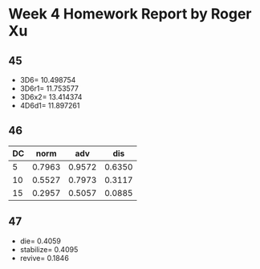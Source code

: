 Week 4 Homework Report by Roger Xu
==================================

## 45 ##
+ 3D6=    10.498754
+ 3D6r1=  11.753577
+ 3D6x2=  13.414374
+ 4D6d1=  11.897261

## 46 ##
| DC |  norm  |   adv  |   dis  |
|:---|:------:|:------:|:------:|
| 5  | 0.7963 | 0.9572 | 0.6350 |
| 10 | 0.5527 | 0.7973 | 0.3117 |
| 15 | 0.2957 | 0.5057 | 0.0885 |

## 47 ##
+ die=        0.4059
+ stabilize=  0.4095
+ revive=     0.1846
